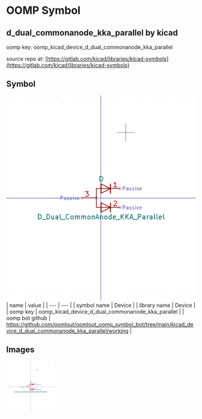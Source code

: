 # OOMP Symbol  
## d_dual_commonanode_kka_parallel  by kicad  
  
oomp key: oomp_kicad_device_d_dual_commonanode_kka_parallel  
  
source repo at: [https://gitlab.com/kicad/libraries/kicad-symbols](https://gitlab.com/kicad/libraries/kicad-symbols)  
## Symbol  
  
[![working.png](working_600.png)](working.png)  
| name | value | 
| --- | --- | 
| symbol name | Device | 
| library name | Device | 
| oomp key | oomp_kicad_device_d_dual_commonanode_kka_parallel | 
| oomp bot github | https://github.com/oomlout/oomlout_oomp_symbol_bot/tree/main/kicad_device_d_dual_commonanode_kka_parallel/working | 
## Images  
  
[![working.png](working_140.png)](working.png)  
